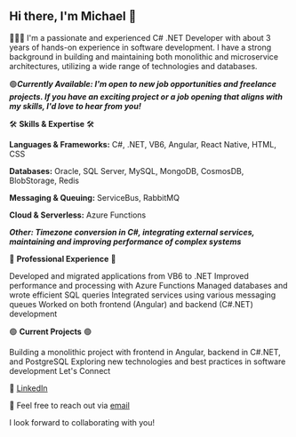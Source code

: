 ## Hi there, I'm Michael 👋

🙋🏻‍♂️ I'm a passionate and experienced C# .NET Developer with about 3 years of hands-on experience in software development. 
I have a strong background in building and maintaining both monolithic and microservice architectures, utilizing a wide range of technologies and databases.

🟢***Currently Available: I'm open to new job opportunities and freelance projects. If you have an exciting project or a job opening that aligns with my skills, I'd love to hear from you!***

🛠️ **Skills & Expertise** 🛠️

**Languages & Frameworks:** C#, .NET, VB6, Angular, React Native, HTML, CSS

**Databases:** Oracle, SQL Server, MySQL, MongoDB, CosmosDB, BlobStorage, Redis

**Messaging & Queuing:** ServiceBus, RabbitMQ

**Cloud & Serverless:** Azure Functions

***Other: Timezone conversion in C#, integrating external services,
maintaining and improving performance of complex systems***

💼 **Professional Experience** 💼

Developed and migrated applications from VB6 to .NET
Improved performance and processing with Azure Functions
Managed databases and wrote efficient SQL queries
Integrated services using various messaging queues
Worked on both frontend (Angular) and backend (C#.NET) development

🟢 **Current Projects** 🟢

Building a monolithic project with frontend in Angular, backend in C#.NET, and PostgreSQL
Exploring new technologies and best practices in software development
Let's Connect

💼 [LinkedIn](https://www.linkedin.com/in/michaelvieiranascimento/)

📧 Feel free to reach out via [email](michael.v.nascimento@gmail.com)

I look forward to collaborating with you!
